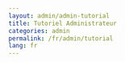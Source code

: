 ```yaml
---
layout: admin/admin-tutorial
title: Tutoriel Administrateur
categories: admin
permalink: /fr/admin/tutorial
lang: fr
---
```

